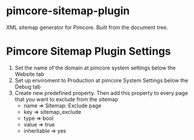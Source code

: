 # pimcore-sitemap-plugin
XML sitemap generator for Pimcore. Built from the document tree.

# Pimcore Sitemap Plugin Settings 
1. Set the name of the domain at pimcore system settings below the Website tab
2. Set up enviroment to Production at pimcore System Settings below the Debug tab
3. Create new predefined property. Then add this property to every page that you want to exclude from the sitemap 
    * name => Sitemap: Exclude page
    * key => sitemap_exclude
    * type => bool  
    * value => true
    * inheritable => yes
    

